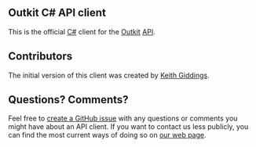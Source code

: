 ## Outkit C# API client
This is the official [C#](https://docs.microsoft.com/en-us/dotnet/csharp/programming-guide/) client for 
the [Outkit](https://outkit.io/) [API](https://docs.outkit.io/). 

## Contributors
The initial version of this client was created by [Keith Giddings](https://github.com/krgiddings).

## Questions? Comments?
Feel free to [create a GitHub issue](https://github.com/outkit/csharp-client/issues) with any questions or 
comments you might have about an API client. If you want to contact us less publicly, you can find the most 
current ways of doing so on [our web page](https://outkit.io/contact).

